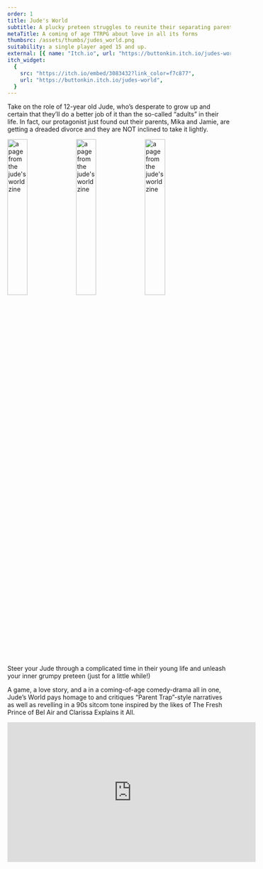 ```yaml
---
order: 1
title: Jude's World
subtitle: A plucky preteen struggles to reunite their separating parents
metaTitle: A coming of age TTRPG about love in all its forms
thumbsrc: /assets/thumbs/judes_world.png
suitability: a single player aged 15 and up.
external: [{ name: "Itch.io", url: "https://buttonkin.itch.io/judes-world" }]
itch_widget:
  {
    src: "https://itch.io/embed/3083432?link_color=f7c877",
    url: "https://buttonkin.itch.io/judes-world",
  }
---
```


<p>
    Take on the role of 12-year old Jude, who’s desperate to grow up and certain that they’ll do a better job of it than the so-called “adults” in their life. In fact, our protagonist just found out their parents, Mika and Jamie, are getting a dreaded divorce and they are NOT inclined to take it lightly.
</p>
<img src="/assets/images/judes-world/layout_preview_1.png" alt="a page from the jude's world zine" width="30%" style="margin: auto;display:inline;">
<img src="/assets/images/judes-world/layout_preview_2.png" alt="a page from the jude's world zine" width="30%" style="margin: auto;display:inline;">
<img src="/assets/images/judes-world/layout_preview_3.png" alt="a page from the jude's world zine" width="30%" style="margin: auto;display:inline;">
<p>
    Steer your Jude through a complicated time in their young life and unleash your inner grumpy preteen (just for a little while!)
</p><p>
    A game, a love story, and a in a coming-of-age comedy-drama all in one, Jude’s World pays homage to and critiques “Parent Trap”-style narratives as well as revelling in a 90s sitcom tone inspired by the likes of The Fresh Prince of Bel Air and Clarissa Explains it All.
</p>
<iframe width="560" height="315" style="margin: 0 auto 0 auto;display:block;" src="https://www.youtube.com/embed/aagYwQLZjcY" title="Jude's World play through by Kat the Loremistress" frameborder="0" allow="accelerometer; autoplay; clipboard-write; encrypted-media; gyroscope; picture-in-picture; web-share" allowfullscreen></iframe>
<p></p>
